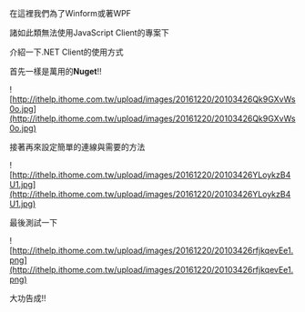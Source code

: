 在這裡我們為了Winform或著WPF

諸如此類無法使用JavaScript Client的專案下

介紹一下.NET Client的使用方式

首先一樣是萬用的**Nuget**!!


![http://ithelp.ithome.com.tw/upload/images/20161220/20103426Qk9GXvWs0o.jpg](http://ithelp.ithome.com.tw/upload/images/20161220/20103426Qk9GXvWs0o.jpg)



接著再來設定簡單的連線與需要的方法


![http://ithelp.ithome.com.tw/upload/images/20161220/20103426YLoykzB4U1.jpg](http://ithelp.ithome.com.tw/upload/images/20161220/20103426YLoykzB4U1.jpg)



最後測試一下


![http://ithelp.ithome.com.tw/upload/images/20161220/20103426rfjkqevEe1.png](http://ithelp.ithome.com.tw/upload/images/20161220/20103426rfjkqevEe1.png)



大功告成!!
